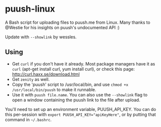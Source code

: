 puush-linux
===========

A Bash script for uploading files to puush.me from Linux. Many thanks to @Westie for his insights on puush's undocumented API :)

Update with `--showlink` by wessles.

Using
-----

* Get `curl` if you don't have it already. Most package managers have it as `curl` (apt-get install curl, yum install curl), or check this page: http://curl.haxx.se/download.html
* Get `zenity` as well.
* Copy the 'puush' script to /usr/local/bin, and use `chmod +x /usr/local/bin/puush` to make it runnable.
* Use it with `puush file.name`. You can also use the `--showlink` flag to open a window containing the puush link to the file after upload.

You'll need to set up an environment variable, PUUSH_API_KEY. You can do this per-session with `export PUUSH_API_KEY="apiKeyHere"`, or by putting that command in `~/.bashrc`.
